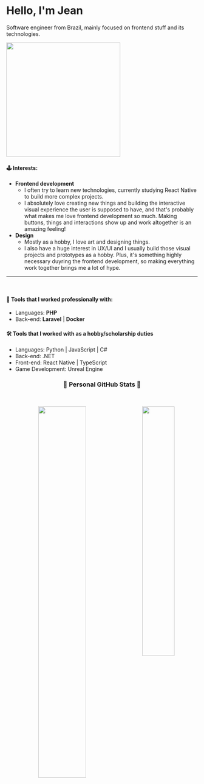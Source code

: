 # Hello, I'm Jean

<p>
Software engineer from Brazil, mainly focused on frontend stuff and its technologies.
</p>

<img align=center height=300px src="https://i.imgur.com/tHnSQPj.png"/>

<br>


#### 🕹️ Interests:

- **Frontend development**
  - I often try to learn new technologies, currently studying React Native to build more complex projects. 
  - I absolutely love creating new things and building the interactive visual experience the user is supposed to have, and that's probably what makes me love frontend development so much. Making buttons, things and interactions show up and work altogether is an amazing feeling!
- **Design**
  - Mostly as a hobby, I love art and designing things.
  - I also have a huge interest in UX/UI and I usually build those visual projects and prototypes as a hobby. Plus, it's something highly necessary duyring the frontend development, so making everything work together brings me a lot of hype.

---
<br>

#### 🧶 Tools that I worked professionally with:

- Languages: **PHP**
- Back-end: **Laravel** | **Docker**

#### 🛠 Tools that I worked with as a hobby/scholarship duties

- Languages: Python | JavaScript | C#
- Back-end: .NET
- Front-end: React Native | TypeScript
- Game Development: Unreal Engine



<h3 align="center">🌟 Personal GitHub Stats 🌟</h3>

<br>

<p align="center">
  <img width="50%" src="https://github-readme-stats.vercel.app/api?username=JeanRBDev&count_private=true&include_all_commits=true&show_icons=true&theme=radical" />
<img align=right width="41%" src="https://github-readme-stats.vercel.app/api/top-langs/?username=JeanRBDev&show_icons=true&layout=compact&theme=radical&exclude_repo=simple-CRUD-application,projeto-crud-aula" />
